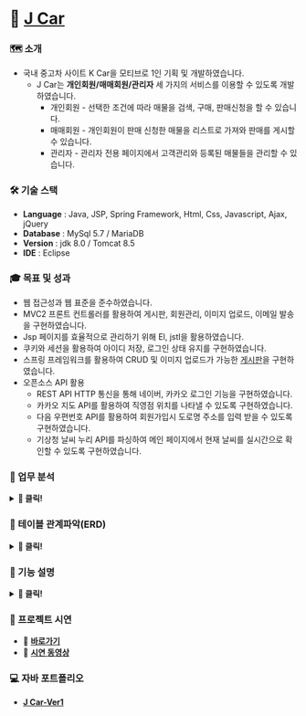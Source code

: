 # 🔗 [J Car](http://tieotdsf1324.cafe24.com/port/car.do)
 
### 🗺 소개
* 국내 중고차 사이트 K Car을 모티브로 1인 기획 및 개발하였습니다.
  * J Car는 **개인회원/매매회원/관리자** 세 가지의 서비스를 이용할 수 있도록 개발하였습니다.
    * 개인회원 - 선택한 조건에 따라 매물을 검색, 구매, 판매신청을 할 수 있습니다.
    * 매매회원 - 개인회원이 판매 신청한 매물을 리스트로 가져와 판매를 게시할 수 있습니다.
    * 관리자   - 관리자 전용 페이지에서 고객관리와 등록된 매물들을 관리할 수 있습니다.


### 🛠 기술 스택
* **Language** : Java, JSP, Spring Framework, Html, Css, Javascript, Ajax, jQuery 
* **Database** : MySql 5.7 / MariaDB
* **Version**  : jdk 8.0 / Tomcat 8.5
* **IDE**      : Eclipse


### 🎓 목표 및 성과
* 웹 접근성과 웹 표준을 준수하였습니다.
* MVC2 프론트 컨트롤러를 활용하여 게시판, 회원관리, 이미지 업로드, 이메일 발송을 구현하였습니다.
* Jsp 페이지를 효율적으로 관리하기 위해 El, jstl을 활용하였습니다.
* 쿠키와 세션을 활용하여 아이디 저장, 로그인 상태 유지를 구현하였습니다.
* 스프링 프레임워크를 활용하여 CRUD 및 이미지 업로드가 가능한 [게시판](https://github.com/Frankle97/spring-board)을 구현하였습니다.
* 오픈소스 API 활용 
  * REST API HTTP 통신을 통해 네이버, 카카오 로그인 기능을 구현하였습니다. 
  * 카카오 지도 API를 활용하여 직영점 위치를 나타낼 수 있도록 구현하였습니다.
  * 다음 우편번호 API를 활용하여 회원가입시 도로명 주소를 입력 받을 수 있도록 구현하였습니다.
  * 기상청 날씨 누리 API를 파싱하여 메인 페이지에서 현재 날씨를 실시간으로 확인할 수 있도록 구현하였습니다.  
  
### 📖 업무 분석
<details>
 <summary> <strong>📌 클릭!</strong> </summary>

![image](https://user-images.githubusercontent.com/61595394/106875381-f3f9a680-6719-11eb-851d-c2268a7cf90c.png)
![image](https://user-images.githubusercontent.com/61595394/106875300-dd534f80-6719-11eb-9478-d2b20f617113.png)
![image](https://user-images.githubusercontent.com/61595394/106875468-0bd12a80-671a-11eb-9b28-268112e896d6.png)


</details>

### 📖 테이블 관계파악(ERD)
<details>
 <summary> <strong>📌 클릭!</strong> </summary>

![image](https://user-images.githubusercontent.com/61595394/106875616-3622e800-671a-11eb-931e-3a8c68196b76.png)
![image](https://user-images.githubusercontent.com/61595394/106875670-46d35e00-671a-11eb-9709-6f6452a434e2.png)

</details>

### 📖 기능 설명
<details>
 <summary> <strong>📌 클릭!</strong> </summary>
 
![image](https://user-images.githubusercontent.com/61595394/106872412-9dd73400-6716-11eb-9584-e86c0ec5e905.png)
![image](https://user-images.githubusercontent.com/61595394/106872704-eee72800-6716-11eb-9332-79a9f208b64e.png)
![image](https://user-images.githubusercontent.com/61595394/106872756-01616180-6717-11eb-9756-f813faaed4be.png)
![image](https://user-images.githubusercontent.com/61595394/106872797-0de5ba00-6717-11eb-8d20-23e0dd930bcd.png)
![image](https://user-images.githubusercontent.com/61595394/106872900-31106980-6717-11eb-8a42-8bdb828dd97b.png)
![image](https://user-images.githubusercontent.com/61595394/106873187-8c425c00-6717-11eb-9240-079ed4c9b4d0.png)
![image](https://user-images.githubusercontent.com/61595394/106873248-9a907800-6717-11eb-8c10-4a2811280907.png)
![image](https://user-images.githubusercontent.com/61595394/106873285-a4b27680-6717-11eb-8620-7abb2ed21772.png)
![image](https://user-images.githubusercontent.com/61595394/106873316-ad0ab180-6717-11eb-89ef-44f28422ceb3.png)
![image](https://user-images.githubusercontent.com/61595394/106873356-b7c54680-6717-11eb-814f-dc2d1cf6b825.png)
![image](https://user-images.githubusercontent.com/61595394/106873405-c57acc00-6717-11eb-932e-bae3b2916fe3.png) 
![image](https://user-images.githubusercontent.com/61595394/106873521-e3e0c780-6717-11eb-9419-42a031aad55f.png)
![image](https://user-images.githubusercontent.com/61595394/106873552-ee02c600-6717-11eb-8af2-bfa0b14f8f46.png)
![image](https://user-images.githubusercontent.com/61595394/106873598-f8bd5b00-6717-11eb-9911-cf3804f6f411.png)
![image](https://user-images.githubusercontent.com/61595394/106873642-04108680-6718-11eb-9485-6c51850ab4d5.png)
![image](https://user-images.githubusercontent.com/61595394/106873683-0d015800-6718-11eb-890c-30b9315b9507.png)
 
</details>

### 🐛 프로젝트 시연 
* 🔗 **[바로가기](http://tieotdsf1324.cafe24.com/port/car.do)**
* 🔗 **[시연 동영상](https://youtu.be/PxTwLjiz0oc)**

### 💻 자바 포트폴리오 
* **[J Car-Ver1](https://github.com/Frankle97/JCar-Ver1)**

 
